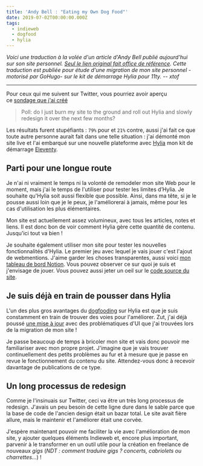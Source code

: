 ```yaml
---
title: 'Andy Bell : "Eating my Own Dog Food"'
date: 2019-07-02T00:00:00.000Z
tags:
  - indieweb
  - dogfood
  - hylia
---
```

_Voici une traduction à la volée d'un article d'Andy Bell publié aujourd'hui sur son site personnel. [Seul le lien original fait office de référence](https://andy-bell.design/wrote/eating-my-own-dog-food/ "Andy Bell : Eating my own dogwood "). Cette traduction est publiée pour étude d'une migration de mon site personnel -motorisé par GoHugo- sur le kit de démarrage Hylia pour 11ty. -- xtof_

- - -

Pour ceux qui me suivent sur Twitter, vous pourriez avoir aperçu ce [sondage que j'ai créé](https://mobile.twitter.com/andybelldesign/status/1145412384896495617)

> Poll: do I just burn my site to the ground and roll out Hylia and slowly redesign it over the next few months?

Les résultats furent stupéfiants : `79%` pour et `21%` contre, aussi j'ai fait ce que toute autre personne aurait fait dans une telle situation : j'ai démonté mon site live et l'ai embarqué sur une nouvelle plateforme avec [Hylia](https://hylia.website/) mon kit de démarrage [Eleventy](https://11ty.io/ "https\://11ty.io/").

## Parti pour une longue route

Je n'ai ni vraiment le temps ni la volonté de remodeler mon site Web pour le moment, mais j'ai le temps de l'utiliser pour tester les limites d’Hylia. Je souhaite qu'Hylia soit aussi flexible que possible. Ainsi, dans ma tête, si je le pousse aussi loin que je le peux, je l'améliorerai à jamais, même pour les cas d'utilisation les plus élémentaires.

Mon site est actuellement assez volumineux, avec tous les articles, notes et liens. Il est donc bon de voir comment Hylia gère cette quantité de contenu. Jusqu'ici tout va bien !

Je souhaite également utiliser mon site pour tester les nouvelles fonctionnalités d'Hylia. Le premier jeu avec lequel je vais jouer c'est l'ajout de webmentions. J'aime garder les choses transparentes, aussi voici [mon tableau de bord Notion](https://www.notion.so/8e70bfa1150b4f188126ccfb1818de3a?v=bd571ada8b16432e93af4d00ba084090). Vous pouvez observer ce sur quoi je suis et j'envisage de jouer. Vous pouvez aussi jeter un oeil sur le [code source du site](https://github.com/andybelldesign/personal-site-hylia).

## Je suis déjà en train de pousser dans Hylia

L'un des plus gros avantages du [dogfooding](https://fr.wikipedia.org/wiki/Dogfooding "https\://fr.wikipedia.org/wiki/Dogfooding") sur Hylia est que je suis constamment en train de trouver des voies pour l'améliorer. Zut, j'ai déjà poussé [une mise à jour](https://github.com/andybelldesign/hylia/releases/tag/0.4.2) avec des problématiques d'UI que j'ai trouvées lors de la migration de mon site ! 

Je passe beaucoup de temps à bricoler mon site et vais donc pouvoir me familiariser avec mon propre projet. J'imagine que je vais trouver continuellement des petits problèmes au fur et à mesure que je passe en revue le fonctionnement du contenu du site. Attendez-vous donc à recevoir davantage de publications de ce type.

## Un long processus de redesign

Comme je l'insinuais sur Twitter, ceci va être un très long processus de redesign.  J'avais un peu besoin de cette ligne dure dans le sable parce que la base de code de l'ancien design était un bazar total. Le site avait fière allure, mais le maintenir et l'améliorer était une corvée.

J'espère maintenant pouvoir me faciliter la vie avec l'amélioration de mon site, y ajouter quelques éléments Indieweb et, encore plus important, parvenir à le transformer en un outil utile pour la création en freelance de nouveaux _gigs_ (_NDT : comment traduire gigs ? concerts, cabriolets ou charrettes..._) !
